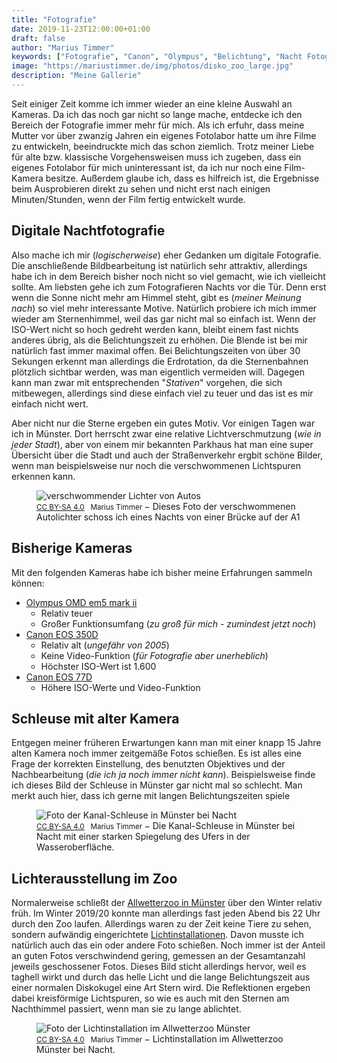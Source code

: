 ```yaml
---
title: "Fotografie"
date: 2019-11-23T12:00:00+01:00
draft: false
author: "Marius Timmer"
keywords: ["Fotografie", "Canon", "Olympus", "Belichtung", "Nacht Fotografie", "Zoo", "Lichter", "Münster"]
image: "https://mariustimmer.de/img/photos/disko_zoo_large.jpg"
description: "Meine Gallerie"
---
```


Seit einiger Zeit komme ich immer wieder an eine kleine Auswahl an Kameras. Da ich das noch gar nicht so lange mache, entdecke ich den Bereich der Fotografie immer mehr für mich. Als ich erfuhr, dass meine Mutter vor über zwanzig Jahren ein eigenes Fotolabor hatte um ihre Filme zu entwickeln, beeindruckte mich das schon ziemlich. Trotz meiner Liebe für alte bzw. klassische Vorgehensweisen muss ich zugeben, dass ein eigenes Fotolabor für mich uninteressant ist, da ich nur noch eine Film-Kamera besitze. Außerdem glaube ich, dass es hilfreich ist, die Ergebnisse beim Ausprobieren direkt zu sehen und nicht erst nach einigen Minuten/Stunden, wenn der Film fertig entwickelt wurde.


Digitale Nachtfotografie
------------------------
Also mache ich mir (_logischerweise_) eher Gedanken um digitale Fotografie. Die anschließende Bildbearbeitung ist natürlich sehr attraktiv, allerdings habe ich in dem Bereich bisher noch nicht so viel gemacht, wie ich vielleicht sollte. Am liebsten gehe ich zum Fotografieren Nachts vor die Tür. Denn erst wenn die Sonne nicht mehr am Himmel steht, gibt es (_meiner Meinung nach_) so viel mehr interessante Motive. Natürlich probiere ich mich immer wieder am Sternenhimmel, weil das gar nicht mal so einfach ist. Wenn der ISO-Wert nicht so hoch gedreht werden kann, bleibt einem fast nichts anderes übrig, als die Belichtungszeit zu erhöhen. Die Blende ist bei mir natürlich fast immer maximal offen. Bei Belichtungszeiten von über 30 Sekungen erkennt man allerdings die Erdrotation, da die Sternenbahnen plötzlich sichtbar werden, was man eigentlich vermeiden will. Dagegen kann man zwar mit entsprechenden "_Stativen_" vorgehen, die sich mitbewegen, allerdings sind diese einfach viel zu teuer und das ist es mir einfach nicht wert.

Aber nicht nur die Sterne ergeben ein gutes Motiv. Vor einigen Tagen war ich in Münster. Dort herrscht zwar eine relative Lichtverschmutzung (_wie in jeder Stadt_), aber von einem mir bekannten Parkhaus hat man eine super Übersicht über die Stadt und auch der Straßenverkehr ergbit schöne Bilder, wenn man beispielsweise nur noch die verschwommenen Lichtspuren erkennen kann.

<figure vocab="https://schema.org/" typeof="Photograph">
    <img alt="verschwommender Lichter von Autos" srcset="/img/photos/autobahn_small.jpg 640w,/img/photos/autobahn_medium.jpg 1080w,/img/photos/autobahn_large.jpg 1920w" copyright="cc-by Marius Timmer" />
    <figcaption>
        <small>
            <a href="https://creativecommons.org/licenses/by-sa/4.0/" rel="license">CC BY-SA 4.0</a>
            &nbsp;
            <span property="copyrightHolder">Marius Timmer</span>
        </small>
        &minus;
        <span property="abstract">Dieses Foto der verschwommenen Autolichter schoss ich eines Nachts von einer Brücke auf der A1</span>
    </figcaption>
</figure>


Bisherige Kameras
-----------------
Mit den folgenden Kameras habe ich bisher meine Erfahrungen sammeln können:

 - [Olympus OMD em5 mark ii](https://www.olympus.de/site/de/c/cameras/om_d_system_cameras/om_d/e_m5_mark_ii/index.html)
    - Relativ teuer
    - Großer Funktionsumfang (_zu groß für mich - zumindest jetzt noch_)
 - [Canon EOS 350D](https://de.wikipedia.org/wiki/Canon_EOS_350D)
    - Relativ alt (_ungefähr von 2005_)
    - Keine Video-Funktion (_für Fotografie aber unerheblich_)
    - Höchster ISO-Wert ist 1.600
 - [Canon EOS 77D](https://de.wikipedia.org/wiki/Canon_EOS_77D)
    - Höhere ISO-Werte und Video-Funktion


Schleuse mit alter Kamera
-------------------------
Entgegen meiner früheren Erwartungen kann man mit einer knapp 15 Jahre alten Kamera noch immer zeitgemäße Fotos schießen. Es ist alles eine Frage der korrekten Einstellung, des benutzten Objektives und der Nachbearbeitung (_die ich ja noch immer nicht kann_). Beispielsweise finde ich dieses Bild der Schleuse in Münster gar nicht mal so schlecht. Man merkt auch hier, dass ich gerne mit langen Belichtungszeiten spiele

<figure vocab="https://schema.org/" typeof="Photograph">
    <img alt="Foto der Kanal-Schleuse in Münster bei Nacht" srcset="/img/photos/hafen_small.jpg 640w,/img/photos/hafen_medium.jpg 1080w,/img/photos/hafen_large.jpg 1920w" copyright="cc-by Marius Timmer" />
    <figcaption>
        <small>
            <a href="https://creativecommons.org/licenses/by-sa/4.0/" rel="license">CC BY-SA 4.0</a>
            &nbsp;
            <span property="copyrightHolder">Marius Timmer</span>
        </small>
        &minus;
        <span property="abstract">Die Kanal-Schleuse in Münster bei Nacht mit einer starken Spiegelung des Ufers in der Wasseroberfläche.</span>
    </figcaption>
</figure>


Lichterausstellung im Zoo
-------------------------
Normalerweise schließt der [Allwetterzoo in Münster](https://www.allwetterzoo.de/#) über den Winter relativ früh. Im Winter 2019/20 konnte man allerdings fast jeden Abend bis 22 Uhr durch den Zoo laufen. Allerdings waren zu der Zeit keine Tiere zu sehen, sondern aufwändig eingerichtete [Lichtinstallationen](https://www.allwetterzoo.de/de/zoo/besucherinfos/termine/gast_va_christmas_garden/). Davon musste ich natürlich auch das ein oder andere Foto schießen. Noch immer ist der Anteil an guten Fotos verschwindend gering, gemessen an der Gesamtanzahl jeweils geschossener Fotos. Dieses Bild sticht allerdings hervor, weil es taghell wirkt und durch das helle Licht und die lange Belichtungszeit aus einer normalen Diskokugel eine Art Stern wird. Die Reflektionen ergeben dabei kreisförmige Lichtspuren, so wie es auch mit den Sternen am Nachthimmel passiert, wenn man sie zu lange ablichtet.

<figure vocab="https://schema.org/" typeof="Photograph">
    <img alt="Foto der Lichtinstallation im Allwetterzoo Münster" srcset="/img/photos/disko_zoo_small.jpg 640w,/img/photos/disko_zoo_medium.jpg 1080w,/img/photos/disko_zoo_large.jpg 1920w" copyright="cc-by Marius Timmer" />
    <figcaption>
        <small>
            <a href="https://creativecommons.org/licenses/by-sa/4.0/" rel="license">CC BY-SA 4.0</a>
            &nbsp;
            <span property="copyrightHolder">Marius Timmer</span>
        </small>
        &minus;
        <span property="abstract">Lichtinstallation im Allwetterzoo Münster bei Nacht.</span>
    </figcaption>
</figure>
